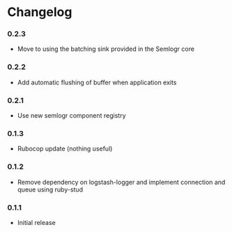 # Changelog

### 0.2.3

- Move to using the batching sink provided in the Semlogr core

### 0.2.2

- Add automatic flushing of buffer when application exits

### 0.2.1

- Use new semlogr component registry

### 0.1.3

- Rubocop update (nothing useful)

### 0.1.2

- Remove dependency on logstash-logger and implement connection and queue using ruby-stud

### 0.1.1

- Initial release
